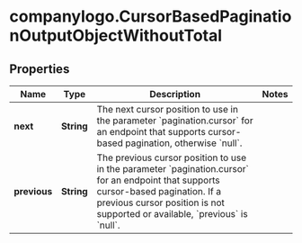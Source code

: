 # companylogo.CursorBasedPaginationOutputObjectWithoutTotal

## Properties

Name | Type | Description | Notes
------------ | ------------- | ------------- | -------------
**next** | **String** | The next cursor position to use in the parameter &#x60;pagination.cursor&#x60; for an endpoint that supports cursor-based pagination, otherwise &#x60;null&#x60;. | 
**previous** | **String** | The previous cursor position to use in the parameter &#x60;pagination.cursor&#x60; for an endpoint that supports cursor-based pagination. If a previous cursor position is not supported or available, &#x60;previous&#x60; is &#x60;null&#x60;. | 


